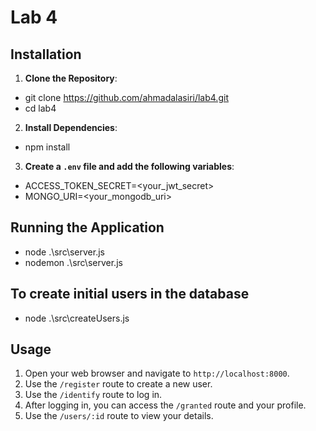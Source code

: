 # Lab 4

## Installation

1. **Clone the Repository**:

- git clone https://github.com/ahmadalasiri/lab4.git
- cd lab4

2. **Install Dependencies**:

- npm install

3. **Create a `.env` file and add the following variables**:

- ACCESS_TOKEN_SECRET=<your_jwt_secret>
- MONGO_URI=<your_mongodb_uri>

## Running the Application

- node .\src\server.js
- nodemon .\src\server.js

## To create initial users in the database

- node .\src\createUsers.js

## Usage

1. Open your web browser and navigate to `http://localhost:8000`.
2. Use the `/register` route to create a new user.
3. Use the `/identify` route to log in.
4. After logging in, you can access the `/granted` route and your profile.
5. Use the `/users/:id` route to view your details.
